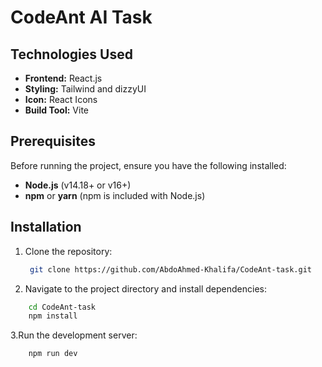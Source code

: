 # CodeAnt AI Task

## Technologies Used

- **Frontend:** React.js
- **Styling:** Tailwind and dizzyUI
- **Icon:** React Icons
- **Build Tool:** Vite

## Prerequisites

Before running the project, ensure you have the following installed:

- **Node.js** (v14.18+ or v16+)
- **npm** or **yarn** (npm is included with Node.js)

## Installation

1. Clone the repository:

   ```bash
    git clone https://github.com/AbdoAhmed-Khalifa/CodeAnt-task.git

   ```

2. Navigate to the project directory and install dependencies:

```bash
    cd CodeAnt-task
    npm install
```

3.Run the development server:

```bash
    npm run dev
```
